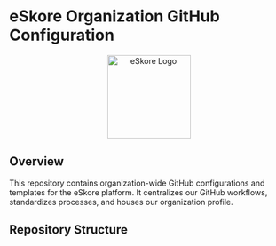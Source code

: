 # eSkore Organization GitHub Configuration

<div align="center">
  <img src="https://github.com/eSkore-App/eskore-frontend/blob/main/public/images/logos/eskore-logo.png?raw=true" alt="eSkore Logo" width="150">
</div>

## Overview

This repository contains organization-wide GitHub configurations and templates for the eSkore platform. It centralizes our GitHub workflows, standardizes processes, and houses our organization profile.

## Repository Structure
